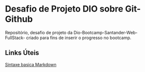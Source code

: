# Desafio de Projeto DIO sobre Git-Github
Repositório, desafio de projeto da Dio-Bootcamp-Santander-Web-FullStack- criado para fins de inserir o progresso no bootcamp.
## Links Úteis
[Sintaxe basica Markdown](https://www.markdownguide.org/basic-syntax/)
